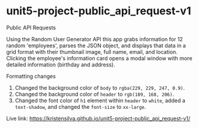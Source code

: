 # unit5-project-public_api_request-v1
 
Public API Requests

Using the Random User Generator API this app grabs information for 12 random 'employees', parses the JSON object, and displays that data in a grid format with their thumbnail image, full name, email, and location. Clicking the employee's information card opens a modal window with more detailed information (birthday and address).

Formatting changes
1. Changed the background color of `body` to `rgba(229, 229, 247, 0.9)`.
2. Changed the background color of `header` to `rgb(189, 168, 206)`.
3. Changed the font color of `h1` element within `header` to `white`, added a `text-shadow`, and changed the `font-size` to `xx-large`. 

Live link: https://kristensilva.github.io/unit5-project-public_api_request-v1/
